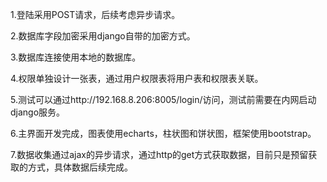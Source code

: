 1.登陆采用POST请求，后续考虑异步请求。

2.数据库字段加密采用django自带的加密方式。

3.数据库连接使用本地的数据库。

4.权限单独设计一张表，通过用户权限表将用户表和权限表关联。

5.测试可以通过http://192.168.8.206:8005/login/访问，测试前需要在内网启动django服务。


6.主界面开发完成，图表使用echarts，柱状图和饼状图，框架使用bootstrap。

7.数据收集通过ajax的异步请求，通过http的get方式获取数据，目前只是预留获取的方式，具体数据后续完成。

